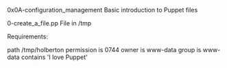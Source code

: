 0x0A-configuration_management
Basic introduction to Puppet files

0-create_a_file.pp
File in /tmp

Requirements:

path /tmp/holberton
permission is 0744
owner is www-data
group is www-data
contains 'I love Puppet'
